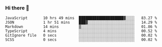 ### Hi there 👋

<!-- - 🔭 I’m currently working on ...
- 🌱 I’m currently learning ...
- 👯 I’m looking to collaborate on ...
- 🤔 I’m looking for help with ...
- 💬 Ask me about ...
- 📫 How to reach me: ...
- 😄 Pronouns: ...
- ⚡ Fun fact: ... -->



<!--START_SECTION:waka-->

```text
JavaScript       10 hrs 49 mins  ████████████████████▓░░░░   83.27 %
JSON             1 hr 51 mins    ███▓░░░░░░░░░░░░░░░░░░░░░   14.29 %
Markdown         14 mins         ▒░░░░░░░░░░░░░░░░░░░░░░░░   01.86 %
TypeScript       4 mins          ░░░░░░░░░░░░░░░░░░░░░░░░░   00.52 %
GitIgnore file   0 secs          ░░░░░░░░░░░░░░░░░░░░░░░░░   00.02 %
SCSS             0 secs          ░░░░░░░░░░░░░░░░░░░░░░░░░   00.02 %
```

<!--END_SECTION:waka-->
